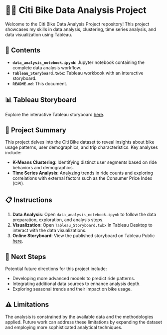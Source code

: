 # 🚴‍♂️ Citi Bike Data Analysis Project

Welcome to the Citi Bike Data Analysis Project repository! This project showcases my skills in data analysis, clustering, time series analysis, and data visualization using Tableau.

## 📂 Contents

- **`data_analysis_notebook.ipynb`**: Jupyter notebook containing the complete data analysis workflow.
- **`Tableau_Storyboard.twbx`**: Tableau workbook with an interactive storyboard.
- **`README.md`**: This document.

## 📊 Tableau Storyboard

Explore the interactive Tableau storyboard [here](https://public.tableau.com/app/profile/adewale.omotosho.amao/viz/CitiBike_17218543524940/CitiBike-Analysis).

## 📝 Project Summary

This project delves into the Citi Bike dataset to reveal insights about bike usage patterns, user demographics, and trip characteristics. Key analyses include:

- **K-Means Clustering**: Identifying distinct user segments based on ride behaviors and demographics.
- **Time Series Analysis**: Analyzing trends in ride counts and exploring correlations with external factors such as the Consumer Price Index (CPI).

## 📋 Instructions

1. **Data Analysis**: Open `data_analysis_notebook.ipynb` to follow the data preparation, exploration, and analysis steps.
2. **Visualization**: Open `Tableau_Storyboard.twbx` in Tableau Desktop to interact with the data visualizations.
3. **Online Storyboard**: View the published storyboard on Tableau Public [here](https://public.tableau.com/app/profile/adewale.omotosho.amao/viz/CitiBike_17218543524940/CitiBike-Analysis).

## 🚀 Next Steps

Potential future directions for this project include:
- Developing more advanced models to predict ride patterns.
- Integrating additional data sources to enhance analysis depth.
- Exploring seasonal trends and their impact on bike usage.

## ⚠️ Limitations

The analysis is constrained by the available data and the methodologies applied. Future work can address these limitations by expanding the dataset and employing more sophisticated analytical techniques.
